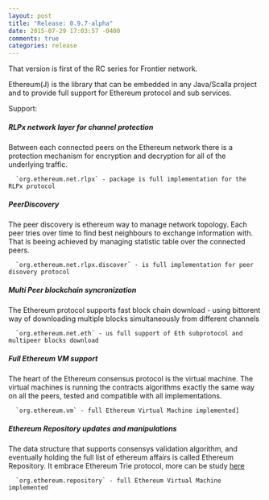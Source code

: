 ```yaml
---
layout: post
title: "Release: 0.9.7-alpha"
date: 2015-07-29 17:03:57 -0400
comments: true
categories: release
---
```


That version is first of the RC series for Frontier network.

 Ethereum(J) is the library that can be embedded in any Java/Scalla project
 and to provide full support for Ethereum protocol and sub services.

Support: 

##### RLPx network layer for channel protection
  
 Between each connected peers on the Ethereum network 
 there is a protection mechanism for encryption and decryption
 for all of the underlying traffic. 
  
      `org.ethereum.net.rlpx` - package is full implementation for the RLPx protocol
 

<!--more-->

##### PeerDiscovery 

 The peer discovery is ethereum way to manage network topology. Each peer
 tries over time to find best neighbours to exchange information with.
 That is beeing achieved by managing statistic table over the connected peers.
 
      `org.ethereum.net.rlpx.discover` - is full implementation for peer disovery protocol
 
##### Multi Peer blockchain syncronization
	
 The Ethereum protocol supports fast block chain download - using
 bittorent way of downloading multiple blocks simultaneously from different channels
 
      `org.ethereum.net.eth` - us full support of Eth subprotocol and multipeer blocks download

##### Full Ethereum VM support 

 The heart of the Ethereum consensus protocol is the virtual machine.
 The virtual machines is running the contracts algorithms exactly the 
 same way on all the peers, tested and compatible with all implementations.
 
      `org.ethereum.vm` - full Ethereum Virtual Machine implemented]
	
##### Ethereum Repository updates and manipulations
 
 The data structure that supports consensys validation 
 algorithm, and eventually holding the full list of 
 ethereum affairs is called Ethereum Repository. 
 It embrace Ethereum Trie protocol, more can be 
 study [here](/blog/2015/07/05/Ethereum-Trie/)
   
      `org.ethereum.repository` - full Ethereum Virtual Machine implemented
      
      
	 
